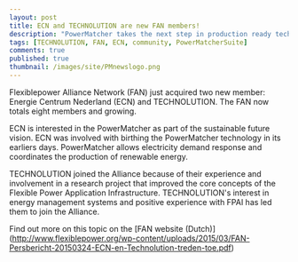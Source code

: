 ```yaml
---
layout: post
title: ECN and TECHNOLUTION are new FAN members!
description: "PowerMatcher takes the next step in production ready technology"
tags: [TECHNOLUTION, FAN, ECN, community, PowerMatcherSuite]
comments: true
published: true
thumbnail: /images/site/PMnewslogo.png
---
```


Flexiblepower Alliance Network (FAN) just acquired two new member: Energie
Centrum Nederland (ECN) and TECHNOLUTION. The FAN now totals eight members and growing.

ECN is interested in the PowerMatcher as part of the sustainable future vision. ECN was involved with birthing the PowerMatcher technology in its earliers days. PowerMatcher allows electricity demand response and coordinates the production of renewable energy.

TECHNOLUTION  joined the Alliance because of their experience and involvement in a research project that improved the core concepts of the Flexible Power Application Infrastructure. TECHNOLUTION's interest in energy management systems and positive experience with FPAI has led them to join the Alliance.

Find out more on this topic on the [FAN website (Dutch)] (http://www.flexiblepower.org/wp-content/uploads/2015/03/FAN-Persbericht-20150324-ECN-en-Technolution-treden-toe.pdf)
